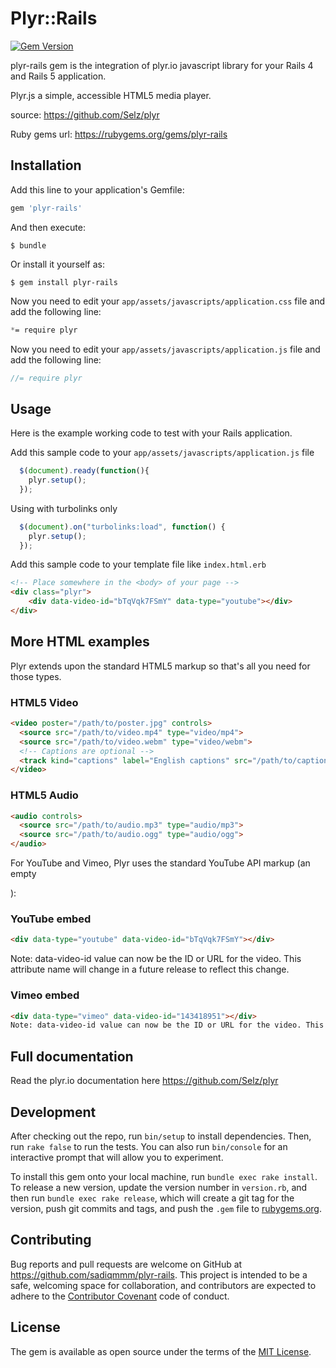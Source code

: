 # Plyr::Rails
[![Gem Version](https://badge.fury.io/rb/plyr-rails.svg)](http://badge.fury.io/rb/plyr-rails)

plyr-rails gem is the integration of plyr.io javascript library for your Rails 4 and Rails 5 application.


Plyr.js a simple, accessible HTML5 media player.

source: https://github.com/Selz/plyr

Ruby gems url: https://rubygems.org/gems/plyr-rails

## Installation

Add this line to your application's Gemfile:

```ruby
gem 'plyr-rails'
```

And then execute:

    $ bundle

Or install it yourself as:

    $ gem install plyr-rails

Now you need to edit your `app/assets/javascripts/application.css` file and add the following line:

``` css
*= require plyr
```

Now you need to edit your `app/assets/javascripts/application.js` file and add the following line:

``` javascript
//= require plyr
```

## Usage

Here is the example working code to test with your Rails application.

Add this sample code to your `app/assets/javascripts/application.js` file

``` javascript
  $(document).ready(function(){  
    plyr.setup();	
  });

```

Using with turbolinks only

``` javascript
  $(document).on("turbolinks:load", function() {
    plyr.setup();	
  });

```

Add this sample code to your template file like `index.html.erb`

``` html
<!-- Place somewhere in the <body> of your page -->
<div class="plyr">
    <div data-video-id="bTqVqk7FSmY" data-type="youtube"></div>
</div>
```

## More HTML examples
Plyr extends upon the standard HTML5 markup so that's all you need for those types.


### HTML5 Video

``` html
<video poster="/path/to/poster.jpg" controls>
  <source src="/path/to/video.mp4" type="video/mp4">
  <source src="/path/to/video.webm" type="video/webm">
  <!-- Captions are optional -->
  <track kind="captions" label="English captions" src="/path/to/captions.vtt" srclang="en" default>
</video>
```
### HTML5 Audio

``` html
<audio controls>
  <source src="/path/to/audio.mp3" type="audio/mp3">
  <source src="/path/to/audio.ogg" type="audio/ogg">
</audio>
```
For YouTube and Vimeo, Plyr uses the standard YouTube API markup (an empty <div>):

### YouTube embed

``` html
<div data-type="youtube" data-video-id="bTqVqk7FSmY"></div>
```
Note: data-video-id value can now be the ID or URL for the video. This attribute name will change in a future release to reflect this change.

### Vimeo embed

``` html
<div data-type="vimeo" data-video-id="143418951"></div>
Note: data-video-id value can now be the ID or URL for the video. This attribute name will change in a future release to reflect this change.

```

## Full documentation 

Read the plyr.io documentation here https://github.com/Selz/plyr

## Development

After checking out the repo, run `bin/setup` to install dependencies. Then, run `rake false` to run the tests. You can also run `bin/console` for an interactive prompt that will allow you to experiment.

To install this gem onto your local machine, run `bundle exec rake install`. To release a new version, update the version number in `version.rb`, and then run `bundle exec rake release`, which will create a git tag for the version, push git commits and tags, and push the `.gem` file to [rubygems.org](https://rubygems.org).

## Contributing

Bug reports and pull requests are welcome on GitHub at https://github.com/sadiqmmm/plyr-rails. This project is intended to be a safe, welcoming space for collaboration, and contributors are expected to adhere to the [Contributor Covenant](contributor-covenant.org) code of conduct.


## License

The gem is available as open source under the terms of the [MIT License](http://opensource.org/licenses/MIT).

